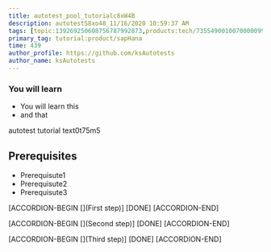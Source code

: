 ```yaml
---
title: autotest_pool_tutorialc8xW4B
description: autotestS8xo48_11/16/2020 10:59:37 AM
tags: [topic:139269250608756787992873,products:tech/73554900100700000996,tutorial:experience/advanced]
primary_tag: tutorial:product/sapHana
time: 439
author_profile: https://github.com/ksAutotests
author_name: ksAutotests
---
```

### You will learn
- You will learn this
- and that

autotest tutorial text0t75m5

## Prerequisites
- Prerequisute1
- Prerequisute2
- Prerequisute3

[ACCORDION-BEGIN [](First step)]
[DONE]
[ACCORDION-END]

[ACCORDION-BEGIN [](Second step)]
[DONE]
[ACCORDION-END]

[ACCORDION-BEGIN [](Third step)]
[DONE]
[ACCORDION-END]

